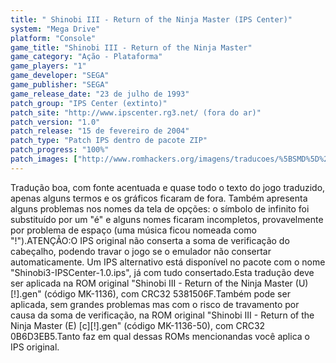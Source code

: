```yaml
---
title: " Shinobi III - Return of the Ninja Master (IPS Center)"
system: "Mega Drive"
platform: "Console"
game_title: "Shinobi III - Return of the Ninja Master"
game_category: "Ação - Plataforma"
game_players: "1"
game_developer: "SEGA"
game_publisher: "SEGA"
game_release_date: "23 de julho de 1993"
patch_group: "IPS Center (extinto)"
patch_site: "http://www.ipscenter.rg3.net/ (fora do ar)"
patch_version: "1.0"
patch_release: "15 de fevereiro de 2004"
patch_type: "Patch IPS dentro de pacote ZIP"
patch_progress: "100%"
patch_images: ["http://www.romhackers.org/imagens/traducoes/%5BSMD%5D%20Shinobi%20III%20-%20Return%20of%20the%20Ninja%20Master%20-%20IPS%20Center%20-%201.png","http://www.romhackers.org/imagens/traducoes/%5BSMD%5D%20Shinobi%20III%20-%20Return%20of%20the%20Ninja%20Master%20-%20IPS%20Center%20-%202.png","http://www.romhackers.org/imagens/traducoes/%5BSMD%5D%20Shinobi%20III%20-%20Return%20of%20the%20Ninja%20Master%20-%20IPS%20Center%20-%203.png"]
---
```

Tradução boa, com fonte acentuada e quase todo o texto do jogo traduzido, apenas alguns termos e os gráficos ficaram de fora. Também apresenta alguns problemas nos nomes da tela de opções: o símbolo de infinito foi substituído por um "é" e alguns nomes ficaram incompletos, provavelmente por problema de espaço (uma música ficou nomeada como "!").ATENÇÃO:O IPS original não conserta a soma de verificação do cabeçalho, podendo travar o jogo se o emulador não consertar automaticamente. Um IPS alternativo está disponível no pacote com o nome "Shinobi3-IPSCenter-1.0.ips", já com tudo consertado.Esta tradução deve ser aplicada na ROM original "Shinobi III - Return of the Ninja Master (U) [!].gen" (código MK-1136), com CRC32 5381506F.Também pode ser aplicada, sem grandes problemas mas com o risco de travamento por causa da soma de verificação, na ROM original "Shinobi III - Return of the Ninja Master (E) [c][!].gen" (código MK-1136-50), com CRC32 0B6D3EB5.Tanto faz em qual dessas ROMs mencionandas você aplica o IPS original.
